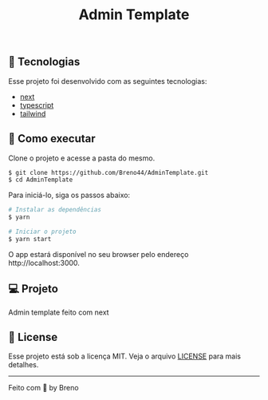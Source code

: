 <h1 align="center">
  Admin Template
</h1>

<br>

## 🧪 Tecnologias

Esse projeto foi desenvolvido com as seguintes tecnologias:

- [next](https://nextjs.org/)
- [typescript](https://www.typescriptlang.org/)
- [tailwind](https://tailwindcss.com/)

## 🚀 Como executar

Clone o projeto e acesse a pasta do mesmo.

```bash
$ git clone https://github.com/Breno44/AdminTemplate.git
$ cd AdminTemplate
```

Para iniciá-lo, siga os passos abaixo:

```bash
# Instalar as dependências
$ yarn

# Iniciar o projeto
$ yarn start
```

O app estará disponível no seu browser pelo endereço http://localhost:3000.

## 💻 Projeto

Admin template feito com next 

## 📝 License

Esse projeto está sob a licença MIT. Veja o arquivo [LICENSE](LICENSE.md) para mais detalhes.

---

Feito com 💜 by Breno
